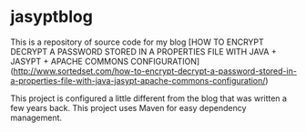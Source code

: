# jasyptblog

This is a repository of source code for my blog [HOW TO ENCRYPT DECRYPT A PASSWORD STORED IN A PROPERTIES FILE WITH JAVA + JASYPT + APACHE COMMONS CONFIGURATION] (http://www.sortedset.com/how-to-encrypt-decrypt-a-password-stored-in-a-properties-file-with-java-jasypt-apache-commons-configuration/)

This project is configured a little different from the blog that was written a few years back. This project uses Maven for easy dependency management.
